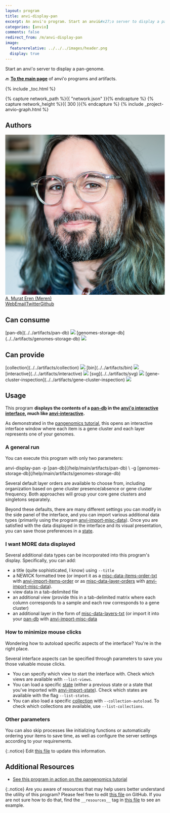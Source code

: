 ```yaml
---
layout: program
title: anvi-display-pan
excerpt: An anvi'o program. Start an anvi&#x27;o server to display a pan-genome.
categories: [anvio]
comments: false
redirect_from: /m/anvi-display-pan
image:
  featurerelative: ../../../images/header.png
  display: true
---
```


Start an anvi&#x27;o server to display a pan-genome.

🔙 **[To the main page](../../)** of anvi'o programs and artifacts.


{% include _toc.html %}
<div id="svg" class="subnetwork"></div>
{% capture network_path %}{{ "network.json" }}{% endcapture %}
{% capture network_height %}{{ 300 }}{% endcapture %}
{% include _project-anvio-graph.html %}


## Authors

<div class="anvio-person"><div class="anvio-person-info"><div class="anvio-person-photo"><img class="anvio-person-photo-img" src="../../images/authors/meren.jpg" /></div><div class="anvio-person-info-box"><a href="/people/meren" target="_blank"><span class="anvio-person-name">A. Murat Eren (Meren)</span></a><div class="anvio-person-social-box"><a href="http://merenlab.org" class="person-social" target="_blank"><i class="fa fa-fw fa-home"></i>Web</a><a href="mailto:a.murat.eren@gmail.com" class="person-social" target="_blank"><i class="fa fa-fw fa-envelope-square"></i>Email</a><a href="http://twitter.com/merenbey" class="person-social" target="_blank"><i class="fa fa-fw fa-twitter-square"></i>Twitter</a><a href="http://github.com/meren" class="person-social" target="_blank"><i class="fa fa-fw fa-github"></i>Github</a></div></div></div></div>



## Can consume


<p style="text-align: left" markdown="1"><span class="artifact-r">[pan-db](../../artifacts/pan-db) <img src="../../images/icons/DB.png" class="artifact-icon-mini" /></span> <span class="artifact-r">[genomes-storage-db](../../artifacts/genomes-storage-db) <img src="../../images/icons/DB.png" class="artifact-icon-mini" /></span></p>


## Can provide


<p style="text-align: left" markdown="1"><span class="artifact-p">[collection](../../artifacts/collection) <img src="../../images/icons/COLLECTION.png" class="artifact-icon-mini" /></span> <span class="artifact-p">[bin](../../artifacts/bin) <img src="../../images/icons/BIN.png" class="artifact-icon-mini" /></span> <span class="artifact-p">[interactive](../../artifacts/interactive) <img src="../../images/icons/DISPLAY.png" class="artifact-icon-mini" /></span> <span class="artifact-p">[svg](../../artifacts/svg) <img src="../../images/icons/SVG.png" class="artifact-icon-mini" /></span> <span class="artifact-p">[gene-cluster-inspection](../../artifacts/gene-cluster-inspection) <img src="../../images/icons/DISPLAY.png" class="artifact-icon-mini" /></span></p>


## Usage


This program **displays the contents of a <span class="artifact-n">[pan-db](/help/main/artifacts/pan-db)</span> in the [anvi'o interactive interface](http://merenlab.org/2016/02/27/the-anvio-interactive-interface//#using-the-anvio-interactive-interface), much like <span class="artifact-p">[anvi-interactive](/help/main/programs/anvi-interactive)</span>.**

As demonstrated in the [pangenomics tutorial](http://merenlab.org/2016/11/08/pangenomics-v2/#displaying-the-pan-genome), this opens an interactive interface window where each item is a gene cluster and each layer represents one of your genomes. 

### A general run 

You can execute this program with only two parameters: 

<div class="codeblock" markdown="1">
anvi&#45;display&#45;pan &#45;p <span class="artifact&#45;n">[pan&#45;db](/help/main/artifacts/pan&#45;db)</span> \
                 &#45;g <span class="artifact&#45;n">[genomes&#45;storage&#45;db](/help/main/artifacts/genomes&#45;storage&#45;db)</span> 
</div>

Several default layer orders are available to choose from, including organization based on gene cluster presence/absence or gene cluster frequency. Both approaches will group your core gene clusters and singletons separately. 

Beyond these defaults, there are many different settings you can modify in the side panel of the interface, and you can import various additional data types (primarily using the program <span class="artifact-p">[anvi-import-misc-data](/help/main/programs/anvi-import-misc-data)</span>). Once you are satisfied with the data displayed in the interface and its visual presentation, you can save those preferences in a <span class="artifact-n">[state](/help/main/artifacts/state)</span>. 

### I want MORE data displayed 

Several additional data types can be incorporated into this program's display. Specifically, you can add:

- a title (quite sophisticated, I know) using `--title` 
- a NEWICK formatted tree (or import it as a <span class="artifact-n">[misc-data-items-order-txt](/help/main/artifacts/misc-data-items-order-txt)</span> with <span class="artifact-p">[anvi-import-items-order](/help/main/programs/anvi-import-items-order)</span> or as <span class="artifact-n">[misc-data-layer-orders](/help/main/artifacts/misc-data-layer-orders)</span> with <span class="artifact-p">[anvi-import-misc-data](/help/main/programs/anvi-import-misc-data)</span>). 
- view data in a tab-delimited file
- an additional view (provide this in a tab-delimited matrix where each column corresponds to a sample and each row corresponds to a gene cluster)
- an additional layer in the form of <span class="artifact-n">[misc-data-layers-txt](/help/main/artifacts/misc-data-layers-txt)</span> (or import it into your <span class="artifact-n">[pan-db](/help/main/artifacts/pan-db)</span> with <span class="artifact-p">[anvi-import-misc-data](/help/main/programs/anvi-import-misc-data)</span>

### How to minimize mouse clicks 

Wondering how to autoload specific aspects of the interface? You're in the right place. 

Several interface aspects can be specified through parameters to save you those valuable mouse clicks. 

- You can specify which view to start the interface with. Check which views are available with `--list-views`. 
- You can load a specific <span class="artifact-n">[state](/help/main/artifacts/state)</span> (either a previous state or a state that you've imported with <span class="artifact-p">[anvi-import-state](/help/main/programs/anvi-import-state)</span>). Check which states are available with the flag `--list-states`. 
- You can also load a specific <span class="artifact-n">[collection](/help/main/artifacts/collection)</span> with `--collection-autoload`. To check which collections are available, use `--list-collections`. 

### Other parameters 

You can also skip processes like initializing functions or automatically ordering your items to save time, as well as configure the server settings according to your requirements.


{:.notice}
Edit [this file](https://github.com/merenlab/anvio/tree/master/anvio/docs/programs/anvi-display-pan.md) to update this information.


## Additional Resources


* [See this program in action on the pangenomics tutorial](http://merenlab.org/2016/11/08/pangenomics-v2/#displaying-the-pan-genome)


{:.notice}
Are you aware of resources that may help users better understand the utility of this program? Please feel free to edit [this file](https://github.com/merenlab/anvio/tree/master/bin/anvi-display-pan) on GitHub. If you are not sure how to do that, find the `__resources__` tag in [this file](https://github.com/merenlab/anvio/blob/master/bin/anvi-interactive) to see an example.
